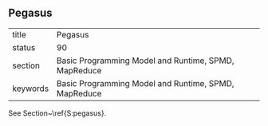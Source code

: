 ## Pegasus


|          |                                                      |
| -------- | ---------------------------------------------------- |
| title    | Pegasus                                              | 
| status   | 90                                                   |
| section  | Basic Programming Model and Runtime, SPMD, MapReduce |
| keywords | Basic Programming Model and Runtime, SPMD, MapReduce |



See Section~\ref{S:pegasus}.

